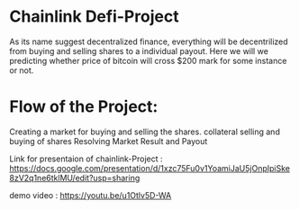 # Chainlink Defi-Project

As its name suggest decentralized finance, everything will be decentrilized from buying and selling shares to a individual payout. Here we will we predicting whether price of bitcoin will cross $200 mark  for some instance or not.

# Flow of the Project:

Creating a market for buying and selling the shares.
collateral
selling and buying of shares
Resolving Market
Result and Payout



Link for presentaion of chainlink-Project : https://docs.google.com/presentation/d/1xzc75Fu0v1YoamiJaU5jOnpIpiSke8zV2q1ne6tklMU/edit?usp=sharing

demo video                                : https://youtu.be/u1Otlv5D-WA
                                    
